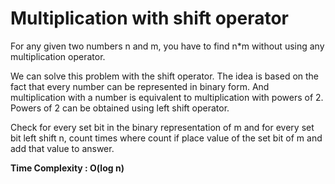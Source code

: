 # Multiplication with shift operator
For any given two numbers n and m, you have to find n*m without using any multiplication operator.

We can solve this problem with the shift operator. The idea is based on the fact that every number can be represented in binary form. And multiplication with a number is equivalent to multiplication with powers of 2. Powers of 2 can be obtained using left shift operator.

Check for every set bit in the binary representation of m and for every set bit left shift n, count times where count if place value of the set bit of m and add that value to answer.

**Time Complexity : O(log n)**